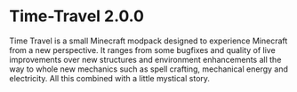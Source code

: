 # Time-Travel 2.0.0

Time Travel is a small Minecraft modpack designed to experience Minecraft from a new perspective. It ranges from some bugfixes and quality of live improvements over new structures and environment enhancements all the way to whole new mechanics such as spell crafting, mechanical energy and electricity. All this combined with a little mystical story.